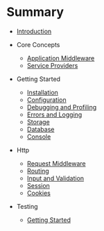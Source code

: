 # Summary

* [Introduction](README.md)

* Core Concepts
  - [Application Middleware](coreconcepts/applicationmiddleware.md)
  - [Service Providers](coreconcepts/serviceproviders.md)

* Getting Started
  - [Installation](gettingstarted/installation.md)
  - [Configuration](gettingstarted/configuration.md)
  - [Debugging and Profiling](gettingstarted/debuggingandprofiling.md)
  - [Errors and Logging](gettingstarted/errorsandlogging.md)
  - [Storage](gettingstarted/storage.md)
  - [Database](gettingstarted/database.md)
  - [Console](gettingstarted/console.md)

* Http
  - [Request Middleware](http/requestmiddleware.md)
  - [Routing](http/routing.md)
  - [Input and Validation](http/inputandvalidation.md)
  - [Session](http/session.md)
  - [Cookies](http/cookies.md)

* Testing
  - [Getting Started](testing/gettingstarted.md)
